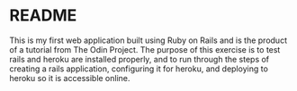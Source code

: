 # README

This is my first web application built using Ruby on Rails and is the product of a tutorial from The Odin Project. The purpose of this exercise is to test rails and heroku are installed properly, and to run through the steps of creating a rails application, configuring it for heroku, and deploying to heroku so it is accessible online.
